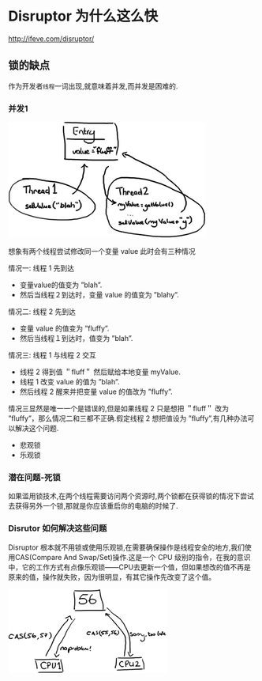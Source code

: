 # Disruptor 为什么这么快

http://ifeve.com/disruptor/

## 锁的缺点

作为开发者`线程`一词出现,就意味着并发,而并发是困难的.

### 并发1

![Disrutor-为什么这么快-并发1](vx_images/206144415226962.png)

想象有两个线程尝试修改同一个变量 value 此时会有三种情况

情况一: 线程 1 先到达

- 变量value的值变为 ”blah”.
- 然后当线程２到达时，变量 value 的值变为 ”blahy”.

情况二: 线程 2 先到达

- 变量 value 的值变为 ”fluffy”.
- 然后当线程１到达时，值变为 ”blah”.

情况三: 线程 1 与线程 2 交互

- 线程 2 得到值 ＂fluff＂ 然后赋给本地变量 myValue.
- 线程 1 改变 value 的值为 ”blah”.
- 然后线程 2 醒来并把变量 value 的值改为 ”fluffy”.

情况三显然是唯一一个是错误的,但是如果线程 2 只是想把 ＂fluff＂ 改为 ”fluffy”，那么情况二和三都不正确.假定线程 2 想把值设为 ”fluffy”,有几种办法可以解决这个问题.

- 悲观锁
- 乐观锁

### 潜在问题-死锁

如果滥用锁技术,在两个线程需要访问两个资源时,两个锁都在获得锁的情况下尝试去获得另外一个锁,那就是你应该重启你的电脑的时候了.

### Disrutor 如何解决这些问题

Disruptor 根本就不用锁或使用乐观锁,在需要确保操作是线程安全的地方,我们使用CAS(Compare And Swap/Set)操作.这是一个 CPU 级别的指令，在我的意识中，它的工作方式有点像乐观锁——CPU去更新一个值，但如果想改的值不再是原来的值，操作就失败，因为很明显，有其它操作先改变了这个值。

![Disrutor-为什么这么快-如何解决问题](vx_images/487510416247128.png)

